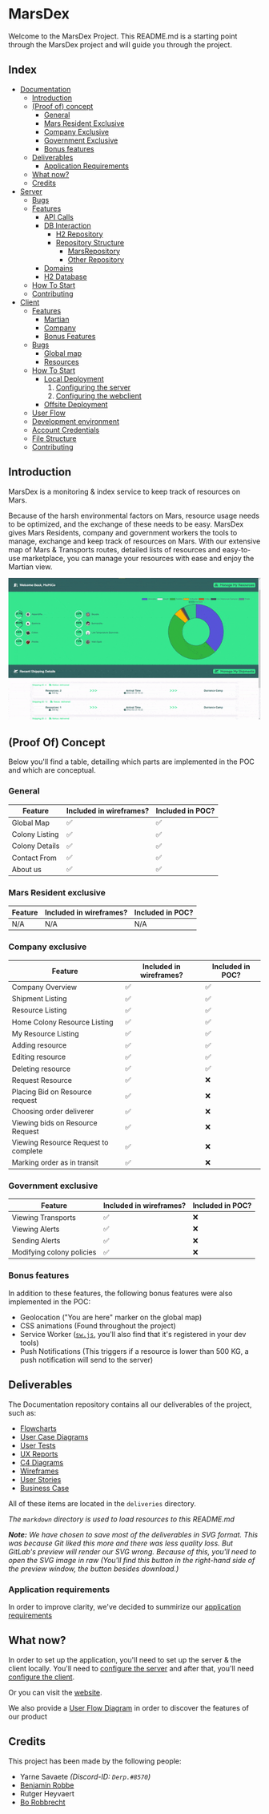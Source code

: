 # MarsDex
Welcome to the MarsDex Project. This README.md is a starting point through the MarsDex project and will guide you through the project.
## Index
- [Documentation](https://git.ti.howest.be/TI/2020-2021/s3/project-ii/projects/groep-23/documentation)
  - [Introduction](https://git.ti.howest.be/TI/2020-2021/s3/project-ii/projects/groep-23/documentation#introduction)
  - [(Proof of) concept](https://git.ti.howest.be/TI/2020-2021/s3/project-ii/projects/groep-23/documentation#proof-of-concept)
    - [General](https://git.ti.howest.be/TI/2020-2021/s3/project-ii/projects/groep-23/documentation#general)
    - [Mars Resident Exclusive](https://git.ti.howest.be/TI/2020-2021/s3/project-ii/projects/groep-23/documentation#mars-resident-exclusive)
    - [Company Exclusive](https://git.ti.howest.be/TI/2020-2021/s3/project-ii/projects/groep-23/documentation#company-exclusive)
    - [Government Exclusive](https://git.ti.howest.be/TI/2020-2021/s3/project-ii/projects/groep-23/documentation#government-exclusive)
    - [Bonus features](https://git.ti.howest.be/TI/2020-2021/s3/project-ii/projects/groep-23/documentation#bonus-features)
  - [Deliverables](https://git.ti.howest.be/TI/2020-2021/s3/project-ii/projects/groep-23/documentation#deliverables)
    - [Application Requirements](https://git.ti.howest.be/TI/2020-2021/s3/project-ii/projects/groep-23/documentation#application-requirements)
  - [What now?](https://git.ti.howest.be/TI/2020-2021/s3/project-ii/projects/groep-23/documentation#what-now)
  - [Credits](https://git.ti.howest.be/TI/2020-2021/s3/project-ii/projects/groep-23/documentation#credits)
- [Server](https://git.ti.howest.be/TI/2020-2021/s3/project-ii/projects/groep-23/server)
  - [Bugs](https://git.ti.howest.be/TI/2020-2021/s3/project-ii/projects/groep-23/server#bugs)
  - [Features](https://git.ti.howest.be/TI/2020-2021/s3/project-ii/projects/groep-23/server#features)
    - [API Calls](https://git.ti.howest.be/TI/2020-2021/s3/project-ii/projects/groep-23/server#api-calls)
    - [DB Interaction](https://git.ti.howest.be/TI/2020-2021/s3/project-ii/projects/groep-23/server#db-interaction)
      - [H2 Repository](https://git.ti.howest.be/TI/2020-2021/s3/project-ii/projects/groep-23/server#h2-repository)
      - [Repository Structure](https://git.ti.howest.be/TI/2020-2021/s3/project-ii/projects/groep-23/server#repository-structure)
        - [MarsRepository](https://git.ti.howest.be/TI/2020-2021/s3/project-ii/projects/groep-23/server#marsrepository)
        - [Other Repository](https://git.ti.howest.be/TI/2020-2021/s3/project-ii/projects/groep-23/server#other-repository)
    - [Domains](https://git.ti.howest.be/TI/2020-2021/s3/project-ii/projects/groep-23/server#domains)
    - [H2 Database](https://git.ti.howest.be/TI/2020-2021/s3/project-ii/projects/groep-23/server#domains)
  - [How To Start](https://git.ti.howest.be/TI/2020-2021/s3/project-ii/projects/groep-23/server#how-to-start)
  - [Contributing](https://git.ti.howest.be/TI/2020-2021/s3/project-ii/projects/groep-23/server#contributing)
- [Client](https://git.ti.howest.be/TI/2020-2021/s3/project-ii/projects/groep-23/client)
  - [Features](https://git.ti.howest.be/TI/2020-2021/s3/project-ii/projects/groep-23/client#features)
    - [Martian](https://git.ti.howest.be/TI/2020-2021/s3/project-ii/projects/groep-23/client#martian)
    - [Company](https://git.ti.howest.be/TI/2020-2021/s3/project-ii/projects/groep-23/client#company)
    - [Bonus Features](https://git.ti.howest.be/TI/2020-2021/s3/project-ii/projects/groep-23/client#bonus-features)
  - [Bugs](https://git.ti.howest.be/TI/2020-2021/s3/project-ii/projects/groep-23/client#bugs)
    - [Global map](https://git.ti.howest.be/TI/2020-2021/s3/project-ii/projects/groep-23/client#global-map)
    - [Resources](https://git.ti.howest.be/TI/2020-2021/s3/project-ii/projects/groep-23/client#resources)
  - [How To Start](https://git.ti.howest.be/TI/2020-2021/s3/project-ii/projects/groep-23/client#how-to-start)
    - [Local Deployment](https://git.ti.howest.be/TI/2020-2021/s3/project-ii/projects/groep-23/client#local-deployment)
      1. [Configuring the server](https://git.ti.howest.be/TI/2020-2021/s3/project-ii/projects/groep-23/client#1-configuring-the-server)
      2. [Configuring the webclient](https://git.ti.howest.be/TI/2020-2021/s3/project-ii/projects/groep-23/client#2-configuring-the-web-client)
    - [Offsite Deployment](https://git.ti.howest.be/TI/2020-2021/s3/project-ii/projects/groep-23/client#offsite-deployment)
  - [User Flow](https://git.ti.howest.be/TI/2020-2021/s3/project-ii/projects/groep-23/client#user-flow)
  - [Development environment](https://git.ti.howest.be/TI/2020-2021/s3/project-ii/projects/groep-23/client#development-environment)
  - [Account Credentials](https://git.ti.howest.be/TI/2020-2021/s3/project-ii/projects/groep-23/client#account-credentials)
  - [File Structure](https://git.ti.howest.be/TI/2020-2021/s3/project-ii/projects/groep-23/client#file-structure)
  - [Contributing](https://git.ti.howest.be/TI/2020-2021/s3/project-ii/projects/groep-23/client#contributing)
  
## Introduction
MarsDex is a monitoring & index service to keep track of resources on Mars. 

Because of the harsh environmental factors on Mars, resource usage needs to be optimized, and the exchange of these needs to be easy.
MarsDex gives Mars Residents, company and government workers the tools to manage, exchange and keep track of resources on Mars.
With our extensive map of Mars & Transports routes, detailed lists of resources and easy-to-use marketplace, you can manage your resources with ease and enjoy the Martian view.

![MarsDex Overview](markdown/MarsDex%20Overview.gif)
## (Proof Of) Concept
Below you'll find a table, detailing which parts are implemented in the POC and which are conceptual.

### General
|Feature|Included in wireframes?|Included in POC?|
|---|---|---|
|Global Map|✅|✅|
|Colony Listing|✅|✅|
|Colony Details|✅|✅|
|Contact From|✅|✅|
|About us|✅|✅|

### Mars Resident exclusive
|Feature|Included in wireframes?|Included in POC?|
|---|---|---|
|N/A|N/A|N/A|

### Company exclusive
|Feature|Included in wireframes?|Included in POC?|
|---|---|---|
|Company Overview|✅|✅|
|Shipment Listing|✅|✅|
|Resource Listing|✅|✅|
|Home Colony Resource Listing|✅|✅|
|My Resource Listing|✅|✅|
|Adding resource|✅|✅|
|Editing resource|✅|✅|
|Deleting resource|✅|✅|
|Request Resource|✅|❌|
|Placing Bid on Resource request|✅|❌|
|Choosing order deliverer|✅|❌|
|Viewing bids on Resource Request|✅|❌|
|Viewing Resource Request to complete|✅|❌|
|Marking order as in transit|✅|❌|

### Government exclusive
|Feature|Included in wireframes?|Included in POC?|
|---|---|---|
|Viewing Transports|✅|❌|
|Viewing Alerts|✅|❌|
|Sending Alerts|✅|❌|
|Modifying colony policies|✅|❌|

### Bonus features
In addition to these features, the following bonus features were also implemented in the POC:
- Geolocation ("You are here" marker on the global map)
- CSS animations (Found throughout the project)
- Service Worker ([`sw.js`](https://git.ti.howest.be/TI/2020-2021/s3/project-ii/projects/groep-23/client/-/blob/master/src/sw.js), you'll also find that it's registered in your dev tools)
- Push Notifications (This triggers if a resource is lower than 500 KG, a push notification will send to the server)

## Deliverables
The Documentation repository contains all our deliverables of the project, such as:
- [Flowcharts](https://git.ti.howest.be/TI/2020-2021/s3/project-ii/projects/groep-23/documentation/-/tree/master/deliverables/Flowcharts)
- [User Case Diagrams](https://git.ti.howest.be/TI/2020-2021/s3/project-ii/projects/groep-23/documentation/-/tree/master/deliverables/UCD)
- [User Tests](https://git.ti.howest.be/TI/2020-2021/s3/project-ii/projects/groep-23/documentation/-/blob/master/deliverables/User%20Testing/User%20tests.md)
- [UX Reports](https://git.ti.howest.be/TI/2020-2021/s3/project-ii/projects/groep-23/documentation/-/tree/master/deliverables/User%20Testing)
- [C4 Diagrams](https://git.ti.howest.be/TI/2020-2021/s3/project-ii/projects/groep-23/documentation/-/tree/master/deliverables/c4)
- [Wireframes](https://xd.adobe.com/view/68533c7b-e53d-4526-bacd-679ff922f22b-3d00/)
- [User Stories](https://git.ti.howest.be/TI/2020-2021/s3/project-ii/projects/groep-23/documentation/-/wikis/Concept/User-Stories)
- [Business Case](https://drive.google.com/file/d/1zgsmvooYGLrN7WjTB11YLKyTbSqQwJNx/view)

All of these items are located in the `deliveries` directory.

*The `markdown` directory is used to load resources to this README.md*

***Note:** We have chosen to save most of the deliverables in SVG format. This was because Git liked this more and there was less quality loss. But GitLab's preview will render our SVG wrong. Because of this, you'll need to open the SVG image in raw 
(You'll find this button in the right-hand side of the preview window, the button besides download.)*  

### Application requirements
In order to improve clarity, we've decided to summirize our [application requirements](https://git.ti.howest.be/TI/2020-2021/s3/project-ii/projects/groep-23/documentation/-/wikis/Concept/Application-Requirements)
## What now?
In order to set up the application, you'll need to set up the server & the client locally. You'll need to [configure the server](https://git.ti.howest.be/TI/2020-2021/s3/project-ii/projects/groep-23/server) and after that, you'll need [configure the client](https://git.ti.howest.be/TI/2020-2021/s3/project-ii/projects/groep-23/client).

Or you can visit the [website](https://project-ii.ti.howest.be/mars-23/).

We also provide a [User Flow Diagram](https://git.ti.howest.be/TI/2020-2021/s3/project-ii/projects/groep-23/client/-/wikis/Markdown/User-Flow-SVG) in order to discover the features of our product
## Credits
This project has been made by the following people:
- Yarne Savaete *(Discord-ID: `Derp.#8570`)*
- [Benjamin Robbe](https://www.facebook.com/profile.php?id=100012320041578)
- Rutger Heyvaert
- [Bo Robbrecht](https://www.linkedin.com/in/borobbrecht/)
